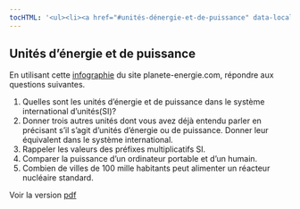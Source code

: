 ```yaml
---
tocHTML: '<ul><li><a href="#unités-dénergie-et-de-puissance" data-localhref="true">Unités d’énergie et de puissance</a></li></ul>'
---
```






<h2 id="unités-dénergie-et-de-puissance" class="anchored">Unités d’énergie et de puissance</h2>
<p>En utilisant cette <a href="https://www.planete-energies.com/fr/medias/infographies/les-unites-de-mesure-de-l-energie">infographie</a> du site planete-energie.com, répondre aux questions suivantes.</p>
<ol type="1">
<li>Quelles sont les unités d’énergie et de puissance dans le système international d’unités(SI)?</li>
<li>Donner trois autres unités dont vous avez déjà entendu parler en précisant s’il s’agit d’unités d’énergie ou de puissance. Donner leur équivalent dans le système international.</li>
<li>Rappeler les valeurs des préfixes multiplicatifs SI.</li>
<li>Comparer la puissance d’un ordinateur portable et d’un humain.</li>
<li>Combien de villes de 100 mille habitants peut alimenter un réacteur nucléaire standard.</li>
</ol>
<p>Voir la version <a href="https://www.planete-energies.com/sites/default/files/dossier_infographies/5G/tableaux-unites/PE-tableaux-unites-A3.pdf">pdf</a></p>

